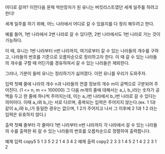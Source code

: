 어디로 갈까?
이전다음
문제
억만장자가 된 유니는 버킷리스트였던 세계 일주를 하려고 한다!

세계 일주를 하기 위해, 어느 나라에서 어디로 갈 수 있을지를 다 정리 해두려고 한다.

예를 들어, 1번 나라에서 2번 나라로 갈 수 있다면, 2번 나라에서도 1번 나라로 가는 것이 가능하다.

이 때, 유니는 1번 나라부터 n번 나라까지, 여기로부터 갈 수 있는 나라들의 개수를 구하고, 나라들의 번호를 기준으로 오름차순으로 정리하고자 한다. 이 때 갈 수 있는 나라들의 개수를 구할 때 어딘가를 경유하여서 갈 수 있는 나라들은 제외한다.

그러나, 기분이 들떠 유니는 정리하기가 싫어졌다. 이런 유니를 우리가 도와주자.

입력
첫째 줄에 나라의 개수 n과 나라들의 연결 정보의 개수 m이 공백으로 구분되어 주어진다. (1 <= n, m <= 100000)
그 다음 m개의 줄에 대해서는 a_i, b_i라는 숫자가 공백을 두고 한 줄에 하나씩 주어지는데, 이는 a_i번 나라에서 b_i번 나라로 갈 수 있다는 의미이다. 이때 a_i와 b_i는 서로 다르며, 중복되는 입력은 주어지지 않는다.(ex. 1 1과 같이 a_i와 b_i가 동일한 경우는 없으며, 1 2가 주어지고 나서 그 이후에 2 1과 1 2 라는 입력은 유효하지 않다.)

출력
첫째 줄부터 각 줄마다 1번 나라부터 n번 나라까지 각 나라에서 갈 수 있는 나라들의 수를 출력한 뒤 갈 수 있는 나라들의 번호를 오름차순으로 정렬하여 출력합니다.

예제 입력
copy5 5
1 3
5 2
2 1
4 3
4 2
예제 출력
copy2 2 3
3 1 4 5
2 1 4
2 2 3
1 2